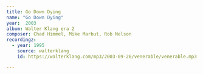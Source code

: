 ```yaml
---
title: Go Down Dying
name: "Go Down Dying"
year:  2003
album: Walter Klang era 2
composer: Chad Himmel, Mike Marbut, Rob Nelson
recordingz:
  - year: 1995
    source: walterklang
    id: https://walterklang.com/mp3/2003-09-26/venerable/venerable.mp3

---
```


